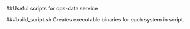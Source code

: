 ##Useful scripts for ops-data service

###build_script.sh
Creates executable binaries for each system in script.

